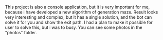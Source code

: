 This project is also a console application, but it is very important for me, because i have developed a new algorithm of generation maze. Result looks very interesting and complex, but it has a single solution, and the bot can solve it for you and show the exit path. I had a plan to make it possible for user to solve this, but i was to busy.
You can see some photos in the "photos" folder.
